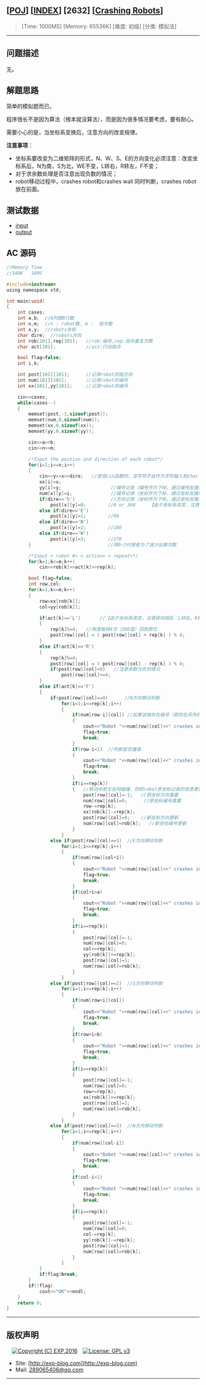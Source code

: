 ## [[POJ](http://poj.org/)] [[INDEX](https://github.com/lyy289065406/POJ-Solving-Reports)] [2632] [[Crashing Robots](http://poj.org/problem?id=2632)]

> [Time: 1000MS] [Memory: 65536K] [难度: 初级] [分类: 模拟法]

------

## 问题描述

无。


## 解题思路

简单的模拟题而已。

程序很长不是因为算法（根本就没算法），而是因为很多情况要考虑，要有耐心。

需要小心的是，当坐标系变换后，注意方向的改变规律。

**注意事项**：

- 坐标系要改变为二维矩阵的形式，N、W、S、E的方向变化必须注意：改变坐标系后，N为南，S为北，WE不变，L转右，R转左，F不变；
- 对于求余数处理是否注意出现负数的情况；
- robot移动过程中，crashes robot和crashes wall 同时判断，crashes robot 放在前面。


## 测试数据

- [input](/reports/POJ1018-Communication%20System/testdata/input.dat)
- [output](/reports/POJ1018-Communication%20System/testdata/output.dat)


## AC 源码


```c
//Memory Time 
//348K   16MS 

#include<iostream>
using namespace std;

int main(void)
{
	int cases;
	int a,b;  //A列数B行数
	int n,m;  //n : robot数, m :  指令数
	int x,y;  //robots坐标
	char dire;  //robots方向
	int rob[101],rep[101];   //rob:编号,rep:指令重复次数
	char act[101];           //act:行动指令

	bool flag=false;
	int i,k;

	int post[101][101];      //记录robot初始方向
	int num[101][101];       //记录robot的编号
	int xx[101],yy[101];     //记录robot的编号

	cin>>cases;
	while(cases--)
	{
		memset(post,-1,sizeof(post));
		memset(num,0,sizeof(num));
		memset(xx,0,sizeof(xx));
		memset(yy,0,sizeof(yy));

		cin>>a>>b;
		cin>>n>>m;

		/*Input the postion and direction of each robot*/
		for(i=1;i<=n;i++)
		{
			cin>>y>>x>>dire;   //使用cin函数时，空字符不会作为字符输入到char
			xx[i]=x;
			yy[i]=y;                  //编号记录（编号作为下标，通过编号反搜坐标）
			num[x][y]=i;              //编号记录（坐标作为下标，通过坐标反搜编号）
			if(dire=='S')             //方向记录（坐标作为下标，通过坐标反搜方向）
			    post[x][y]=0;        //0 or 360     【由于坐标系改变，注意上下颠倒，即N为南，S为北，但WE不变】
			else if(dire=='E')
				post[x][y]=1;        //90
			else if(dire=='N')
				post[x][y]=2;        //180
			else if(dire=='W')
				post[x][y]=3;        //270
		}                            //用0~3代替是为了减少运算次数

		/*Input < robot #> < action> < repeat>*/
		for(k=1;k<=m;k++)
			cin>>rob[k]>>act[k]>>rep[k];

		bool flag=false;
		int row,col;
		for(k=1;k<=m;k++)
		{
			row=xx[rob[k]];
			col=yy[rob[k]];

			if(act[k]=='L')       //【由于坐标系改变，注意转向相反：L转右，R转左】
			{
				rep[k]%=4;   //角度每转4次（360度）回到原位
				post[row][col] = ( post[row][col] + rep[k] ) % 4;
			}
			else if(act[k]=='R')
			{
				rep[k]%=4;
				post[row][col] = ( post[row][col] - rep[k] ) % 4;
				if(post[row][col]<0)   //注意余数为负的情况
					post[row][col]+=4;
			}
			else if(act[k]=='F')
			{
				if(post[row][col]==0)      //N方向移动判断
					for(i=1;i<=rep[k];i++)
					{
						if(num[row-i][col]) //如果该格存在编号（即存在另外的robot）
						{
							cout<<"Robot "<<num[row][col]<<" crashes into robot "<<num[row-i][col]<<endl;
							flag=true;
							break;
						}
						if(row-i<1)  //判断是否撞墙
						{
							cout<<"Robot "<<num[row][col]<<" crashes into the wall"<<endl;
							flag=true;
							break;
						}
						if(i==rep[k])
						{   //移动中若无任何碰撞，则把robot原坐标记录的信息更新到新坐标
							post[row][col]=-1;   //原坐标方向重置
							num[row][col]=0;      //原坐标编号重置
							row-=rep[k];
							xx[rob[k]]-=rep[k];
							post[row][col]=0;    //新坐标方向更新
							num[row][col]=rob[k];   //新坐标编号更新
						}
					}
				else if(post[row][col]==1)  //E方向移动判断
					for(i=1;i<=rep[k];i++)
					{
						if(num[row][col+i])
						{
							cout<<"Robot "<<num[row][col]<<" crashes into robot "<<num[row][col+i]<<endl;
							flag=true;
							break;
						}
						if(col+i>a)
						{
							cout<<"Robot "<<num[row][col]<<" crashes into the wall"<<endl;
							flag=true;
							break;
						}
						if(i==rep[k])
						{
							post[row][col]=-1;
							num[row][col]=0;
							col+=rep[k];
							yy[rob[k]]+=rep[k];
							post[row][col]=1;
							num[row][col]=rob[k];
						}
					}
				else if(post[row][col]==2)  //S方向移动判断
					for(i=1;i<=rep[k];i++)
					{
						if(num[row+i][col])
						{
							cout<<"Robot "<<num[row][col]<<" crashes into robot "<<num[row+i][col]<<endl;
							flag=true;
							break;
						}
						if(row+i>b)
						{
							cout<<"Robot "<<num[row][col]<<" crashes into the wall"<<endl;
							flag=true;
							break;
						}
						if(i==rep[k])
						{
							post[row][col]=-1;
							num[row][col]=0;
							row+=rep[k];
							xx[rob[k]]+=rep[k];
							post[row][col]=2;
							num[row][col]=rob[k];
						}
					}
				else if(post[row][col]==3)  //W方向移动判断
					for(i=1;i<=rep[k];i++)
					{
						if(num[row][col-i])
						{
							cout<<"Robot "<<num[row][col]<<" crashes into robot "<<num[row][col-i]<<endl;
							flag=true;
							break;
						}
						if(col-i<1)
						{
							cout<<"Robot "<<num[row][col]<<" crashes into the wall"<<endl;
							flag=true;
							break;
						}
						if(i==rep[k])
						{
							post[row][col]=-1;
							num[row][col]=0;
							col-=rep[k];
							yy[rob[k]]-=rep[k];
							post[row][col]=3;
							num[row][col]=rob[k];
						}
					}
			}
			if(flag)break;
		}
		if(!flag)
			cout<<"OK"<<endl;
	}
	return 0;
}
```

------

## 版权声明

　[![Copyright (C) EXP,2016](https://img.shields.io/badge/Copyright%20(C)-EXP%202016-blue.svg)](http://exp-blog.com)　[![License: GPL v3](https://img.shields.io/badge/License-GPL%20v3-blue.svg)](https://www.gnu.org/licenses/gpl-3.0)
  

- Site: [http://exp-blog.com](http://exp-blog.com) 
- Mail: <a href="mailto:289065406@qq.com?subject=[EXP's Github]%20Your%20Question%20（请写下您的疑问）&amp;body=What%20can%20I%20help%20you?%20（需要我提供什么帮助吗？）">289065406@qq.com</a>


------
